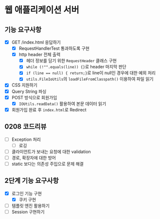 # 웹 애플리케이션 서버
## 기능 요구사항
- [x] GET /index.html 응답하기
  - [x] RequestHandlerTest 통과하도록 구현
  - [x] http header 전체 출력
    - [x] 헤더 정보를 담기 위한 `RequestHeader` 클래스 구현
    - [x] `while (!"".equals(line)) {}`로 header 마지막 판단
    - [x] `if (line == null) { return;}`로 line이 null인 경우에 대한 예외 처리
    - [x] `utils.FileIoUtils`의 `loadFileFromClasspath()` 이용하여 파일 읽기
- [x] CSS 지원하기
- [x] Query String 파싱
- [x] POST 방식으로 회원가입
  - [x] `IOUtils.readData()` 활용하여 본문 데이터 읽기
- [x] 회원가입 완료 후 `index.html`로 Redirect

## 0208 코드리뷰
- [ ] Exception 처리
  - [ ] 로깅
- [ ] 클라이언트가 보내는 요청에 대한 validation
- [ ] 경로, 확장자에 대한 방어
- [ ] static 보다는 의존성 주입으로 문제 해결

## 2단계 기능 요구사항
- [x] 로그인 기능 구현
  - [x] 쿠키 구현
- [ ] 템플릿 엔진 활용하기
- [ ] Session 구현하기